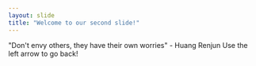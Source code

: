 ```yaml
---
layout: slide
title: "Welcome to our second slide!"
---
```

"Don't envy others, they have their own worries" - Huang Renjun
Use the left arrow to go back!
